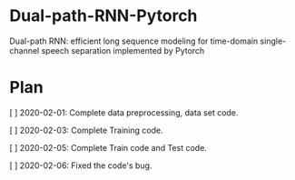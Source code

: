 # Dual-path-RNN-Pytorch
Dual-path RNN: efficient long sequence modeling for time-domain single-channel speech separation implemented by Pytorch


# Plan

[ ] 2020-02-01: Complete data preprocessing, data set code.

[ ] 2020-02-03: Complete Training code.

[ ] 2020-02-05: Complete Train code and Test code.

[ ] 2020-02-06: Fixed the code's bug.